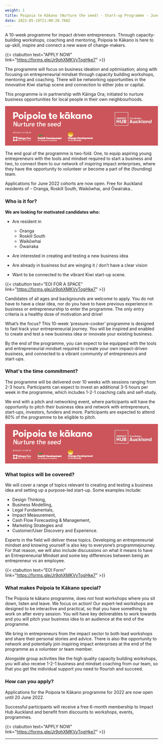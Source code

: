 ```yaml
---
weight: 1
title: Poipoia te Kākano (Nurture the seed) - Start-up Programme - June 2022
date: 2022-05-19T21:00:20.760Z
---
```

A 10-week programme for impact driven entrepreneurs. Through capacity-building workshops, coaching and mentoring, Poipoia te Kākano is here to up-skill, inspire and connect a new wave of change-makers.

{{< ctabutton text="APPLY NOW" link="https://forms.gle/Jr9ohXMKVyTogHke7" >}}

The programme will focus on business ideation and optimisation; along with focusing on entrepreneurial mindset through capacity building workshops, mentoring and coaching. There will be networking opportunities in the innovative Kiwi startup scene and connection to either jobs or capital.

This programme is in partnership with Kāinga Ora; initiated to nurture business opportunities for local people in their own neighbourhoods.

![Poipoia Te Kakano](ptk-digital-banner-2mb.jpg)

The end goal of the programme is two-fold. One, to equip aspiring young entrepreneurs with the tools and mindset required to start a business and two, to connect them to our network of inspiring impact enterprises, where they have the opportunity to volunteer or become a part of the (founding) team.

Applications for June 2022 cohorts are now open. Free for Auckland residents of – Oranga, Roskill South, Waikōwhai, and Ōwairaka..

### Who is it for?

**We are looking for motivated candidates who:**

* Are resident in 

  * Oranga
  * Roskill South
  * Waikōwhai
  * Ōwairaka
* Are interested in creating and testing a new business idea
* Are already in business but are winging it / don’t have a clear vision
* Want to be connected to the vibrant Kiwi start-up scene.

{{< ctabutton text="EOI FOR A SPACE" link="https://forms.gle/Jr9ohXMKVyTogHke7" >}}

Candidates of all ages and backgrounds are welcome to apply. You do not have to have a clear idea, nor do you have to have previous experience in business or entrepreneurship to enter the programme. The only entry criteria is a healthy dose of motivation and drive!

What’s the focus? This 10-week ‘pressure-cooker’ programme is designed to fast track your entrepreneurial journey. You will be inspired and enabled to create and test a new business idea or innovate your existing business.

By the end of the programme, you can expect to be equipped with the tools and entrepreneurial mindset required to create your own impact-driven business, and connected to a vibrant community of entrepreneurs and start-ups.

### What's the time commitment?

The programme will be delivered over 10 weeks with sessions ranging from 2-3 hours. Participants can expect to invest an additional 3-5 hours per week in the programme, which includes 1-2-1 coaching calls and self-study.

We end with a pitch and networking event, where participants will have the opportunity to pitch their business idea and network with entrepreneurs, start-ups, investors, funders and more. Participants are expected to attend 80% of the programme to be eligible to pitch.

![](ptk-digital-banner-2mb.jpg)

### What topics will be covered?

We will cover a range of topics relevant to creating and testing a business idea and setting up a purpose-led start-up. Some examples include:

* Design Thinking, 
* Business Modelling, 
* Legal Fundamentals, 
* Impact Measurement, 
* Cash Flow Forecasting & Management,
* Marketing Strategies and 
* Customer/User Discovery and Experience.

Experts in the field will deliver these topics. Developing an entrepreneurial mindset and knowing yourself is also key to everyone’s programmejourney. For that reason, we will also include discussions on what it means to have an Entrepreneurial Mindset and some key differences between being an entrepreneur vs an employee.

{{< ctabutton text="EOI Form" link="https://forms.gle/Jr9ohXMKVyTogHke7" >}}

### What makes Poipoia te Kākano special?

The Poipoia te kākano programme, does not host workshops where you sit down, listen and leave. We focus on action! Our expert-led workshops are designed to be interactive and practical, so that you have something to work on after every session. You will have key deliverables to work towards and you will pitch your business idea to an audience at the end of the programme.

We bring in entrepreneurs from the impact sector to both lead workshops and share their personal stories and advice. There is also the opportunity to network and potentially join inspiring impact enterprises at the end of the programme as a volunteer or team member.

Alongside group activities like the high quality capacity building workshops, you will also receive 1-2-1 business and mindset coaching from our team, so that you get the individual support you need to flourish and succeed.

### How can you apply?

Applications for the Poipoia te Kākano programme for 2022 are now open until 20 June 2022.

Successful participants will receive a free 6-month membership to Impact Hub Auckland and benefit from discounts to workshops, events, programmes.

{{< ctabutton text="APPLY NOW" link="https://forms.gle/Jr9ohXMKVyTogHke7" >}}

- - -